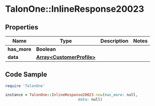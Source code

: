 # TalonOne::InlineResponse20023

## Properties

Name | Type | Description | Notes
------------ | ------------- | ------------- | -------------
**has_more** | **Boolean** |  | 
**data** | [**Array&lt;CustomerProfile&gt;**](CustomerProfile.md) |  | 

## Code Sample

```ruby
require 'TalonOne'

instance = TalonOne::InlineResponse20023.new(has_more: null,
                                 data: null)
```


